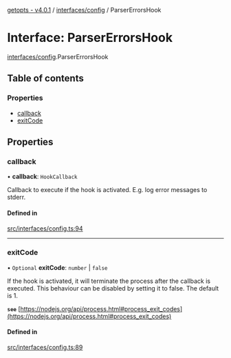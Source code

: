 [getopts - v4.0.1](../README.md) / [interfaces/config](../modules/interfaces_config.md) / ParserErrorsHook

# Interface: ParserErrorsHook

[interfaces/config](../modules/interfaces_config.md).ParserErrorsHook

## Table of contents

### Properties

- [callback](interfaces_config.ParserErrorsHook.md#callback)
- [exitCode](interfaces_config.ParserErrorsHook.md#exitcode)

## Properties

### callback

• **callback**: `HookCallback`

Callback to execute if the hook is activated. E.g. log error messages to
stderr.

#### Defined in

[src/interfaces/config.ts:94](https://github.com/prasadrajandran/node-getopts/blob/6df82cf/src/interfaces/config.ts#L94)

---

### exitCode

• `Optional` **exitCode**: `number` \| `false`

If the hook is activated, it will terminate the process after the callback
is executed. This behaviour can be disabled by setting it to false. The
default is 1.

**`see`** [https://nodejs.org/api/process.html#process_exit_codes](https://nodejs.org/api/process.html#process_exit_codes)

#### Defined in

[src/interfaces/config.ts:89](https://github.com/prasadrajandran/node-getopts/blob/6df82cf/src/interfaces/config.ts#L89)
